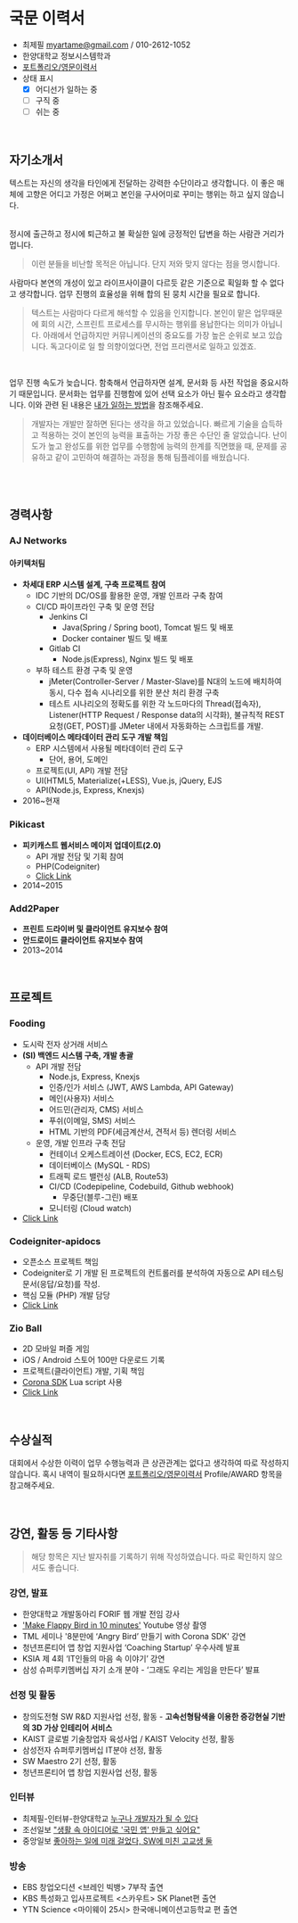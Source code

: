 # 국문 이력서

- 최제필 myartame@gmail.com / 010-2612-1052
- 한양대학교 정보시스템학과
- [포트폴리오/영문이력서](https://owen1025.github.io)
- 상태 표시
  - [x] 어디선가 일하는 중
  - [ ] 구직 중
  - [ ] 쉬는 중

</br>

## 자기소개서
텍스트는 자신의 생각을 타인에게 전달하는 강력한 수단이라고 생각합니다. 이 좋은 매체에 고향은 어디고 가정은 어쩌고 본인을 구사어미로 꾸미는 행위는 하고 싶지 않습니다.

</br>정시에 출근하고 정시에 퇴근하고 불 확실한 일에  긍정적인 답변을 하는 사람관 거리가 멉니다.
> 이런 분들을 비난할 목적은 아닙니다. 단지 저와 맞지 않다는 점을 명시합니다.

사람마다 본연의 개성이 있고 라이프사이클이 다르듯 같은 기준으로 획일화 할 수 없다고 생각합니다. 업무 진행의 효율성을 위해 합의 된 뭉치 시간을 필요로 합니다. 
> 텍스트는 사람마다 다르게 해석할 수 있음을 인지합니다. 본인이 맡은 업무때문에 회의 시간, 스프린트 프로세스를 무시하는 행위를 용납한다는 의미가 아닙니다. 아래에서 언급하지만 커뮤니케이션의 중요도를 가장 높은 순위로 보고 있습니다. 독고다이로 일 할 의향이었다면, 전업 프리랜서로 일하고 있겠죠.

</br>

업무 진행 속도가 늦습니다. 함축해서 언급하자면 설계, 문서화 등 사전 작업을 중요시하기 때문입니다. 문서화는 업무를 진행함에 있어 선택 요소가 아닌 필수 요소라고 생각합니다. 이와 관련 된 내용은 [내가 일하는 방법]()을 참조해주세요. 
> 개발자는 개발만 잘하면 된다는 생각을 하고 있었습니다. 빠르게 기술을 습득하고 적용하는 것이 본인의 능력을 표출하는 가장 좋은 수단인 줄 알았습니다. 난이도가 높고 완성도를 위한 업무를 수행함에 능력의 한계를 직면했을 때, 문제를 공유하고 같이 고민하여 해결하는 과정을 통해 팀플레이를 배웠습니다.

</br>



</br>

## 경력사항
### AJ Networks 
#### 아키텍처팀 
- **차세대 ERP 시스템 설계, 구축 프로젝트 참여**
  - IDC 기반의 DC/OS를 활용한 운영, 개발 인프라 구축 참여
  - CI/CD 파이프라인 구축 및 운영 전담
    - Jenkins CI
      - Java(Spring / Spring boot), Tomcat 빌드 및 배포
      - Docker container 빌드 및 배포
    - Gitlab CI
      - Node.js(Express), Nginx 빌드 및 배포
  - 부하 테스트 환경 구축 및 운영
    - jMeter(Controller-Server / Master-Slave)를 N대의 노드에 배치하여 동시, 다수 접속 시나리오를 위한 분산 처리 환경 구축
    - 테스트 시나리오의 정확도를 위한 각 노드마다의 Thread(접속자), Listener(HTTP Request / Response data의 시각화), 불규칙적 REST 요청(GET, POST)를 JMeter 내에서 자동화하는 스크립트를 개발.
- **데이터베이스 메타데이터 관리 도구 개발 책임**
  - ERP 시스템에서 사용될 메타데이터 관리 도구
    - 단어, 용어, 도메인 
  - 프로젝트(UI, API) 개발 전담
  - UI(HTML5, Materialize(+LESS), Vue.js, jQuery, EJS
  - API(Node.js, Express, Knexjs)
- 2016~현재

### Pikicast
- **피키캐스트 웹서비스 메이저 업데이트(2.0)**
  - API 개발 전담 및 기획 참여
  - PHP(Codeigniter)
  - [Click Link](https://www.pikicast.com/)
- 2014~2015

### Add2Paper
- **프린트 드라이버 및 클라이언트 유지보수 참여**
- **안드로이드 클라이언트 유지보수 참여**
- 2013~2014

</br>

## 프로젝트
### Fooding
- 도시락 전자 상거래 서비스
- **(SI) 백엔드 시스템 구축, 개발 총괄**
  - API 개발 전담
    - Node.js, Express, Knexjs
    - 인증/인가 서비스 (JWT, AWS Lambda, API Gateway)
    - 메인(사용자) 서비스
    - 어드민(관리자, CMS) 서비스
    - 푸쉬(이메일, SMS) 서비스
    - HTML 기반의 PDF(세금계산서, 견적서 등) 렌더링 서비스
  - 운영, 개발 인프라 구축 전담
    - 컨테이너 오케스트레이션 (Docker, ECS, EC2, ECR)
    - 데이터베이스 (MySQL - RDS)
    - 트래픽 로드 밸런싱 (ALB, Route53)
    - CI/CD (Codepipeline, Codebuild, Github webhook)
      - 무중단(블루-그린) 배포
    - 모니터링 (Cloud watch)
- [Click Link](http://fooding.io)

### Codeigniter-apidocs
- 오픈소스 프로젝트 책임
- Codeigniter로 기 개발 된 프로젝트의 컨트롤러를 분석하여 자동으로 API 테스팅 문서(응답/요청)를 작성. 
- 핵심 모듈 (PHP) 개발 담당
- [Click Link](https://github.com/owen1025/codeigniter-apidocs)

### Zio Ball
- 2D 모바일 퍼즐 게임
- iOS / Android 스토어 100만 다운로드 기록
- 프로젝트(클라이언트) 개발, 기획 책임
- [Corona SDK](https://coronalabs.com/product/) Lua script 사용
- [Click Link](https://www.youtube.com/watch?v=0Lzv6W_c-lY)

</br>

## 수상실적
대회에서 수상한 이력이 업무 수행능력과 큰 상관관계는 없다고 생각하여 따로 작성하지 않습니다. 혹시 내역이 필요하시다면 [포트폴리오/영문이력서](https://owen1025.github.io) Profile/AWARD 항목을 참고해주세요.

</br>

## 강연, 활동 등 기타사항
> 해당 항목은 지난 발자취를 기록하기 위해 작성하였습니다. 따로 확인하지 않으셔도 좋습니다.

### 강연, 발표
- 한양대학교 개발동아리 FORIF 웹 개발 전임 강사
- ['Make Flappy Bird in 10 minutes'](https://www.youtube.com/watch?v=S1CeVZ_i0y0) Youtube 영상 촬영
- TML 세미나 '8분만에 ‘Angry Bird’ 만들기 with Corona SDK' 강연
- 청년프론티어 앱 창업 지원사업 ‘Coaching Startup’ 우수사례 발표
- KSIA 제 4회 ‘IT인들의 마음 속 이야기’ 강연
- 삼성 슈퍼루키멤버십 자기 소개 분야 - ‘그래도 우리는 게임을 만든다’ 발표

### 선정 및 활동
- 창의도전형 SW R&D 지원사업 선정, 활동 - **고속선형탐색을 이용한 증강현실 기반의 3D 가상 인테리어 서비스**
- KAIST 글로벌 기술창업자 육성사업 / KAIST Velocity 선정, 활동
- 삼성전자 슈퍼루키멤버십 IT분야 선정, 활동
- SW Maestro 2기 선정, 활동
- 청년프론티어 앱 창업 지원사업 선정, 활동

### 인터뷰
- 최제필-인터뷰-한양대학교 [누구나 개발자가 될 수 있다](http://www.hanyang.ac.kr/web/www/interview?p_p_id=newsView_WAR_newsportlet&p_p_lifecycle=0&p_p_state=normal&p_p_mode=view&p_p_col_id=column-1&p_p_col_count=1&_newsView_WAR_newsportlet_sCategoryId=0&_newsView_WAR_newsportlet_sTag=%EC%B5%9C%EC%A0%9C%ED%95%84&_newsView_WAR_newsportlet_sCurPage=1&_newsView_WAR_newsportlet_sIsMyMessage=0&_newsView_WAR_newsportlet_action=view_message&_newsView_WAR_newsportlet_sRefLinkId=0&_newsView_WAR_newsportlet_messageId=17589&_newsView_WAR_newsportlet_sOwnerId=0)
- 조선일보 ["생활 속 아이디어로 '국민 앱' 만들고 싶어요"](http://news.chosun.com/site/data/html_dir/2012/10/10/2012101001508.html?rsMobile=false)
- 중앙일보 [좋아하는 일에 미래 걸었다, SW에 미친 고교생 둘](http://news.joins.com/article/9944561)

### 방송
- EBS 창업오디션 <브레인 빅뱅> 7부작 출연
- KBS 특성화고 입사프로젝트 <스카우트> SK Planet편 출연
- YTN Science <마이웨이 25시> 한국애니메이션고등학교 편 출연